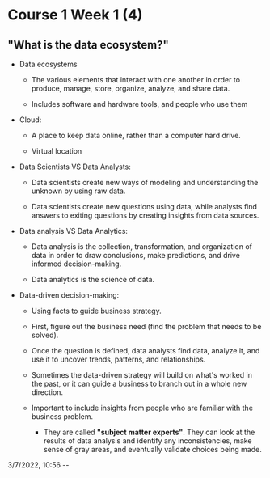 # Course 1 Week 1 (4)

## "What is the data ecosystem?" ##

- Data ecosystems
    - The various elements that interact with one another in order to produce, manage, store, organize, analyze, and
    share data.
    
    - Includes software and hardware tools, and people who use them

- Cloud:
    - A place to keep data online, rather than a computer hard drive.
   
    - Virtual location

- Data Scientists VS Data Analysts:
    - Data scientists create new ways of modeling and understanding the unknown by using raw data.
    
    - Data scientists create new questions using data, while analysts find answers to exiting questions by creating
    insights from data sources.

- Data analysis VS Data Analytics:
    - Data analysis is the collection, transformation, and organization of data in order to draw conclusions, make 
    predictions, and drive informed decision-making.
    
    - Data analytics is the science of data.
    
- Data-driven decision-making:
    - Using facts to guide business strategy.
    
    - First, figure out the business need (find the problem that needs to be solved).
    
    - Once the question is defined, data analysts find data, analyze it, and use it to uncover trends, patterns, and
    relationships.
    
    - Sometimes the data-driven strategy will build on what's worked in the past, or it can guide a business to branch
    out in a whole new direction.
    
    - Important to include insights from people who are familiar with the business problem.
    
        - They are called **"subject matter experts"**. They can look at the results of data analysis and identify any 
        inconsistencies, make sense of gray areas, and eventually validate choices being made.
    
    








3/7/2022, 10:56 -- 